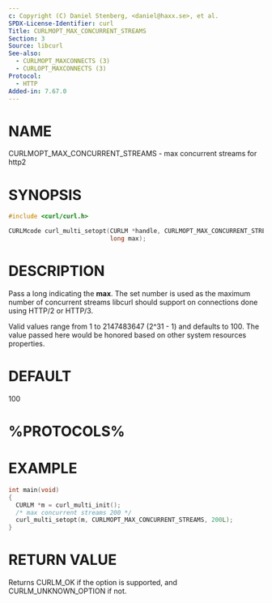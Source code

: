 ```yaml
---
c: Copyright (C) Daniel Stenberg, <daniel@haxx.se>, et al.
SPDX-License-Identifier: curl
Title: CURLMOPT_MAX_CONCURRENT_STREAMS
Section: 3
Source: libcurl
See-also:
  - CURLMOPT_MAXCONNECTS (3)
  - CURLOPT_MAXCONNECTS (3)
Protocol:
  - HTTP
Added-in: 7.67.0
---
```


# NAME

CURLMOPT_MAX_CONCURRENT_STREAMS - max concurrent streams for http2

# SYNOPSIS

~~~c
#include <curl/curl.h>

CURLMcode curl_multi_setopt(CURLM *handle, CURLMOPT_MAX_CONCURRENT_STREAMS,
                            long max);
~~~

# DESCRIPTION

Pass a long indicating the **max**. The set number is used as the maximum
number of concurrent streams libcurl should support on connections done using
HTTP/2 or HTTP/3.

Valid values range from 1 to 2147483647 (2^31 - 1) and defaults to 100. The
value passed here would be honored based on other system resources properties.

# DEFAULT

100

# %PROTOCOLS%

# EXAMPLE

~~~c
int main(void)
{
  CURLM *m = curl_multi_init();
  /* max concurrent streams 200 */
  curl_multi_setopt(m, CURLMOPT_MAX_CONCURRENT_STREAMS, 200L);
}
~~~

# RETURN VALUE

Returns CURLM_OK if the option is supported, and CURLM_UNKNOWN_OPTION if not.
